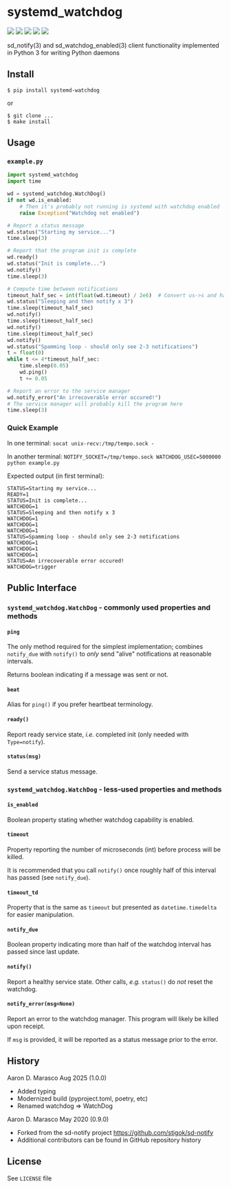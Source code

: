 # systemd_watchdog

![](https://img.shields.io/pypi/l/systemd-watchdog)
![](https://img.shields.io/pypi/v/systemd-watchdog.svg)
![](https://img.shields.io/travis/com/aarondmarasco/systemd-watchdog)
![](https://img.shields.io/pypi/wheel/systemd-watchdog.svg)
![](https://img.shields.io/pypi/pyversions/systemd-watchdog.svg)

sd_notify(3) and sd_watchdog_enabled(3) client functionality implemented in Python 3 for writing Python daemons

## Install
```
$ pip install systemd-watchdog
```
or
```
$ git clone ...
$ make install
```

## Usage
### `example.py`
```python
import systemd_watchdog
import time

wd = systemd_watchdog.WatchDog()
if not wd.is_enabled:
    # Then it's probably not running is systemd with watchdog enabled
    raise Exception("Watchdog not enabled")

# Report a status message
wd.status("Starting my service...")
time.sleep(3)

# Report that the program init is complete
wd.ready()
wd.status("Init is complete...")
wd.notify()
time.sleep(3)

# Compute time between notifications
timeout_half_sec = int(float(wd.timeout) / 2e6)  # Convert us->s and half that
wd.status("Sleeping and then notify x 3")
time.sleep(timeout_half_sec)
wd.notify()
time.sleep(timeout_half_sec)
wd.notify()
time.sleep(timeout_half_sec)
wd.notify()
wd.status("Spamming loop - should only see 2-3 notifications")
t = float(0)
while t <= 4*timeout_half_sec:
    time.sleep(0.05)
    wd.ping()
    t += 0.05

# Report an error to the service manager
wd.notify_error("An irrecoverable error occured!")
# The service manager will probably kill the program here
time.sleep(3)
```
### Quick Example
In one terminal:
`socat unix-recv:/tmp/tempo.sock -`

In another terminal:
`NOTIFY_SOCKET=/tmp/tempo.sock WATCHDOG_USEC=5000000 python example.py`

Expected output (in first terminal):
```
STATUS=Starting my service...
READY=1
STATUS=Init is complete...
WATCHDOG=1
STATUS=Sleeping and then notify x 3
WATCHDOG=1
WATCHDOG=1
WATCHDOG=1
STATUS=Spamming loop - should only see 2-3 notifications
WATCHDOG=1
WATCHDOG=1
WATCHDOG=1
STATUS=An irrecoverable error occured!
WATCHDOG=trigger
```

## Public Interface
### `systemd_watchdog.WatchDog` - commonly used properties and methods
#### `ping`
The only method required for the simplest implementation; combines `notify_due` with `notify()` to _only_ send "alive" notifications at reasonable intervals.

Returns boolean indicating if a message was sent or not.

#### `beat`
Alias for `ping()` if you prefer heartbeat terminology.

#### `ready()`
Report ready service state, _i.e._ completed init (only needed with `Type=notify`).

#### `status(msg)`
Send a service status message.

### `systemd_watchdog.WatchDog` - less-used properties and methods
#### `is_enabled`
Boolean property stating whether watchdog capability is enabled.

#### `timeout`
Property reporting the number of microseconds (int) before process will be killed.

It is recommended that you call `notify()` once roughly half of this interval has passed (see `notify_due`).

#### `timeout_td`
Property that is the same as `timeout` but presented as `datetime.timedelta` for easier manipulation.

#### `notify_due`
Boolean property indicating more than half of the watchdog interval has passed since last update.

#### `notify()`
Report a healthy service state. Other calls, _e.g._ `status()` do *not* reset the watchdog.

#### `notify_error(msg=None)`
Report an error to the watchdog manager. This program will likely be killed upon receipt.

If `msg` is provided, it will be reported as a status message prior to the error.


## History
Aaron D. Marasco Aug 2025 (1.0.0)
 * Added typing
 * Modernized build (pyproject.toml, poetry, etc)
 * Renamed watchdog => WatchDog

Aaron D. Marasco May 2020 (0.9.0)
 * Forked from the sd-notify project <https://github.com/stigok/sd-notify>
 * Additional contributors can be found in GitHub repository history

## License

See `LICENSE` file
